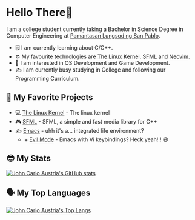 # Hello There👋

I am a college student currently taking a Bachelor in Science Degree in Computer Engineering at [Pamantasan Lungsod ng San Pablo](https://www.facebook.com/PLSPOfficialFBPage/).

* 🗒️ I am currently learning about C/C++.
* ⚙️  My favourite technologies are [The Linux Kernel](https://www.kernel.org/), [SFML](https://www.sfml-dev.org/) and [Neovim](https://neovim.io/).
* 🧐 I am interested in OS Development and Game Development.
* ✍️  I am currently busy studying in College and following our Programming Curriculum.


## 🌟 My Favorite Projects

* 💻 [The Linux Kernel](https://github.com/torvalds/linux) - The linux kernel
* 🎮 [SFML](https://github.com/SFML/SFML) - SFML, a simple and fast media library for C++
* ✍️  [Emacs](https://github.com/emacs-mirror/emacs) - uhh it's a... integrated life environment?
    * \+ [Evil Mode](https://github.com/emacs-evil/evil) - Emacs with Vi keybindings? Heck yeah!!! 😆

## 😎 My Stats

[![John Carlo Austria's GitHub stats](https://github-readme-stats.vercel.app/api?username=jaycedotbin&show_icons=true&theme=github_dark)](https://github.com/anuraghazra/github-readme-stats)

## 🗣️ My Top Languages

[![John Carlo Austria's Top Langs](https://github-readme-stats.vercel.app/api/top-langs/?username=jaycedotbin&theme=github_dark)](https://github.com/anuraghazra/github-readme-stats)
